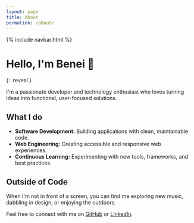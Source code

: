 ```yaml
---
layout: page
title: About
permalink: /about/
---
```


{% include navbar.html %}

# Hello, I'm Benei 👋
{: .reveal }

I'm a passionate developer and technology enthusiast who loves turning ideas into functional, user-focused solutions.

## What I do

- **Software Development:** Building applications with clean, maintainable code.
- **Web Engineering:** Creating accessible and responsive web experiences.
- **Continuous Learning:** Experimenting with new tools, frameworks, and best practices.

## Outside of Code

When I'm not in front of a screen, you can find me exploring new music, dabbling in design, or enjoying the outdoors.

Feel free to connect with me on [GitHub](https://github.com/Benei) or [LinkedIn](https://linkedin.com/in/Benei).

<script src="/assets/js/scroll-reveal.js" defer></script>
<script src="/assets/js/dark-mode.js" defer></script> 